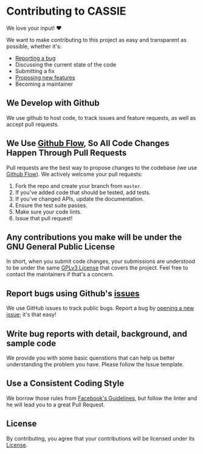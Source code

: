 # Contributing to CASSIE

We love your input! :heart:

We want to make contributing to this project as easy and transparent as possible, whether it's:

* [Reporting a bug](https://github.com/lia-univali/cassie/issues/new?template=bug_report.md)
* Discussing the current state of the code
* Submitting a fix
* [Proposing new features](https://github.com/lia-univali/cassie/issues/new?template=feature_request.md)
* Becoming a maintainer

## We Develop with Github
We use github to host code, to track issues and feature requests, as well as accept pull requests.

## We Use [Github Flow](https://guides.github.com/introduction/flow/index.html), So All Code Changes Happen Through Pull Requests
Pull requests are the best way to propose changes to the codebase (we use [Github Flow](https://guides.github.com/introduction/flow/index.html)). We actively welcome your pull requests:

1. Fork the repo and create your branch from `master`.
2. If you've added code that should be tested, add tests.
3. If you've changed APIs, update the documentation.
4. Ensure the test suite passes.
5. Make sure your code lints.
6. Issue that pull request!

## Any contributions you make will be under the GNU General Public License
In short, when you submit code changes, your submissions are understood to be under the same [GPLv3 License](https://choosealicense.com/licenses/gpl-3.0/) that covers the project. Feel free to contact the maintainers if that's a concern.

## Report bugs using Github's [issues](https://github.com/lia-univali/cassie/issues/new?template=bug_report.md)
We use GitHub issues to track public bugs. Report a bug by [opening a new issue](); it's that easy!

## Write bug reports with detail, background, and sample code
We provide you with some basic quenstions that can help us better understanding the problem you have. Please follow the Issue template.

## Use a Consistent Coding Style
We borrow those rules from [Facebook's Guidelines](https://github.com/facebook/draft-js/blob/a9316a723f9e918afde44dea68b5f9f39b7d9b00/CONTRIBUTING.md), but follow the linter and he will lead you to a great Pull Request.

## License
By contributing, you agree that your contributions will be licensed under its [License](https://github.com/lia-univali/cassie/blob/master/LICENSE).
